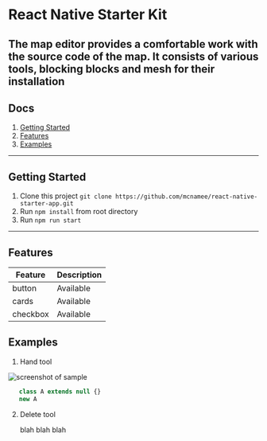 # React Native Starter Kit

The map editor provides a comfortable work with the source code of the map. It consists of various tools, blocking blocks and mesh for their installation
---

## Docs

1. [Getting Started](#getting-started)
1. [Features](#features)
1. [Examples](#examples)

---


## Getting Started

1. Clone this project `git clone https://github.com/mcnamee/react-native-starter-app.git`
1. Run `npm install` from root directory
1. Run `npm run start`

---

## Features

| Feature          | Description                         |
|------------------|-------------------------------------|
| button           |                           Available |
| cards            |                           Available |
| checkbox         |                           Available |

## Examples

1. Hand tool

![screenshot of sample](http://webdesign.ru.net/images/Heydon_min.jpg)

```js
   class A extends null {}
   new A
```

2. Delete tool

    blah blah blah
